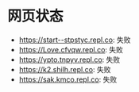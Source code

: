 # 网页状态
- https://start--stpstyc.repl.co: 失败
- https://Love.cfvqw.repl.co: 失败
- https://ypto.tnpyv.repl.co: 失败
- https://k2.shilh.repl.co: 失败
- https://sak.kmco.repl.co: 失败
